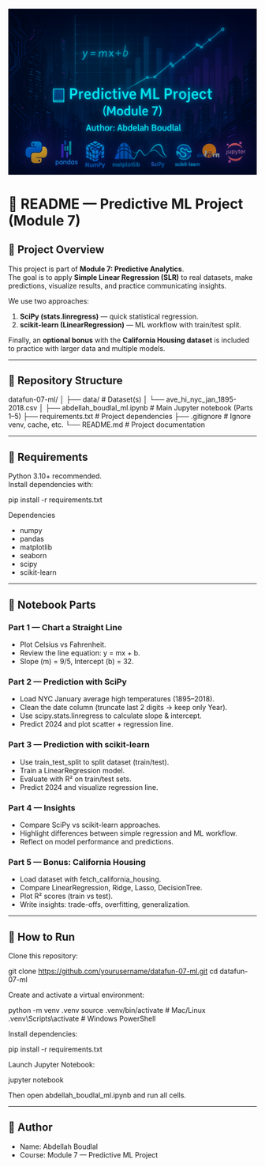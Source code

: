 ![Project Banner](banner.png)
# 📘 README — Predictive ML Project (Module 7)

## 🔹 Project Overview
This project is part of **Module 7: Predictive Analytics**.  
The goal is to apply **Simple Linear Regression (SLR)** to real datasets, make predictions, visualize results, and practice communicating insights.  

We use two approaches:
1. **SciPy (stats.linregress)** — quick statistical regression.  
2. **scikit-learn (LinearRegression)** — ML workflow with train/test split.  

Finally, an **optional bonus** with the **California Housing dataset** is included to practice with larger data and multiple models.  

---

## 🔹 Repository Structure
datafun-07-ml/
│
├── data/ # Dataset(s)
│ └── ave_hi_nyc_jan_1895-2018.csv
│
├── abdellah_boudlal_ml.ipynb # Main Jupyter notebook (Parts 1–5)
├── requirements.txt # Project dependencies
├── .gitignore # Ignore venv, cache, etc.
└── README.md # Project documentation

---

## 🔹 Requirements
Python 3.10+ recommended.  
Install dependencies with:

pip install -r requirements.txt

Dependencies
- numpy
- pandas
- matplotlib
- seaborn
- scipy
- scikit-learn

---

## 🔹 Notebook Parts

### Part 1 — Chart a Straight Line
- Plot Celsius vs Fahrenheit.  
- Review the line equation: y = mx + b.  
- Slope (m) = 9/5, Intercept (b) = 32.  

### Part 2 — Prediction with SciPy
- Load NYC January average high temperatures (1895–2018).  
- Clean the date column (truncate last 2 digits → keep only Year).  
- Use scipy.stats.linregress to calculate slope & intercept.  
- Predict 2024 and plot scatter + regression line.  

### Part 3 — Prediction with scikit-learn
- Use train_test_split to split dataset (train/test).  
- Train a LinearRegression model.  
- Evaluate with R² on train/test sets.  
- Predict 2024 and visualize regression line.  

### Part 4 — Insights
- Compare SciPy vs scikit-learn approaches.  
- Highlight differences between simple regression and ML workflow.  
- Reflect on model performance and predictions.  

### Part 5 — Bonus: California Housing
- Load dataset with fetch_california_housing.  
- Compare LinearRegression, Ridge, Lasso, DecisionTree.  
- Plot R² scores (train vs test).  
- Write insights: trade-offs, overfitting, generalization.  

---

## 🔹 How to Run

Clone this repository:

git clone https://github.com/yourusername/datafun-07-ml.git
cd datafun-07-ml

Create and activate a virtual environment:

python -m venv .venv
source .venv/bin/activate   # Mac/Linux
.venv\Scripts\activate      # Windows PowerShell

Install dependencies:

pip install -r requirements.txt

Launch Jupyter Notebook:

jupyter notebook

Then open abdellah_boudlal_ml.ipynb and run all cells.

---

## 🔹 Author
- Name: Abdellah Boudlal
- Course: Module 7 — Predictive ML Project
